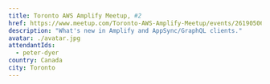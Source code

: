 ```yaml
---
title: Toronto AWS Amplify Meetup, #2
href: https://www.meetup.com/Toronto-AWS-Amplify-Meetup/events/261905060/
description: "What's new in Amplify and AppSync/GraphQL clients."
avatar: ./avatar.jpg
attendantIds:
  - peter-dyer
country: Canada
city: Toronto
---
```

